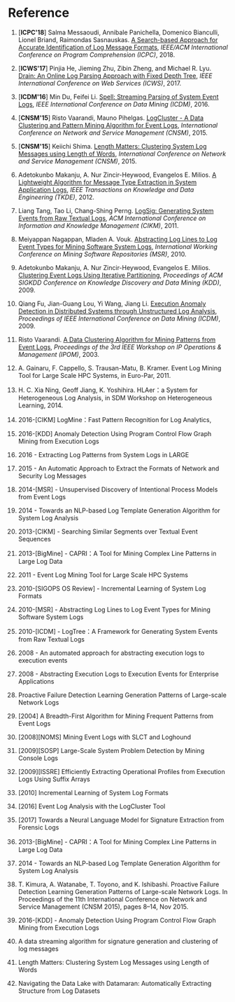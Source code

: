 Reference
=========

1. [**ICPC'18**] Salma Messaoudi, Annibale Panichella, Domenico Bianculli, Lionel Briand, Raimondas Sasnauskas. [A Search-based Approach for Accurate Identification of Log Message Formats](http://publications.uni.lu/bitstream/10993/35286/1/ICPC-2018.pdf), *IEEE/ACM International Conference on Program Comprehension (ICPC)*, 2018.

1. [**ICWS'17**] Pinjia He, Jieming Zhu, Zibin Zheng, and Michael R. Lyu. [Drain: An Online Log Parsing Approach with Fixed Depth Tree](http://jiemingzhu.github.io/pub/pjhe_icws2017.pdf), *IEEE International Conference on Web Services (ICWS)*, 2017.

1. [**ICDM'16**] Min Du, Feifei Li. [Spell: Streaming Parsing of System Event Logs](https://www.cs.utah.edu/~lifeifei/papers/spell.pdf), *IEEE International Conference on Data Mining (ICDM)*, 2016.

1. [**CNSM'15**] Risto Vaarandi, Mauno Pihelgas. [LogCluster - A Data Clustering and Pattern Mining Algorithm for Event Logs](http://ristov.github.io/publications/cnsm15-logcluster-web.pdf), *International Conference on Network and Service Management (CNSM)*, 2015.

1. [**CNSM'15**] Keiichi Shima. [Length Matters: Clustering System Log Messages using Length of Words](https://arxiv.org/pdf/1611.03213.pdf), *International Conference on Network and Service Management (CNSM)*, 2015.

1. Adetokunbo Makanju, A. Nur Zincir-Heywood, Evangelos E. Milios. [A Lightweight Algorithm for Message Type Extraction in System Application Logs](http://ieeexplore.ieee.org/abstract/document/5936060/), *IEEE Transactions on Knowledge and Data Engineering (TKDE)*, 2012.

1. Liang Tang, Tao Li, Chang-Shing Perng. [LogSig: Generating System Events from Raw Textual Logs](http://citeseerx.ist.psu.edu/viewdoc/download?doi=10.1.1.222.9320&rep=rep1&type=pdf), *ACM International Conference on Information and Knowledge Management (CIKM)*, 2011.

1. Meiyappan Nagappan, Mladen A. Vouk. [Abstracting Log Lines to Log Event Types for Mining Software System Logs](http://www.se.rit.edu/~mei/publications/pdfs/Abstracting-Log-Lines-to-Log-Event-Types-for-Mining-Software-System-Logs.pdf), *International Working Conference on Mining Software Repositories (MSR)*, 2010.





1. Adetokunbo Makanju, A. Nur Zincir-Heywood, Evangelos E. Milios. [Clustering Event Logs Using Iterative Partitioning](https://web.cs.dal.ca/~makanju/publications/paper/kdd09.pdf), *Proceedings of ACM SIGKDD Conference on Knowledge Discovery and Data Mining (KDD)*, 2009.

1. Qiang Fu, Jian-Guang Lou, Yi Wang, Jiang Li. [Execution Anomaly Detection in Distributed Systems through Unstructured Log Analysis](https://www.microsoft.com/en-us/research/wp-content/uploads/2016/02/DM790-CR.pdf), *Proceedings of IEEE International Conference on Data Mining (ICDM)*, 2009.

1. Risto Vaarandi. [A Data Clustering Algorithm for Mining Patterns from Event Logs](http://www.quretec.com/u/vilo/edu/2003-04/DM_seminar_2003_II/ver1/P12/slct-ipom03-web.pdf), *Proceedings of the 3rd IEEE Workshop on IP Operations & Management (IPOM)*, 2003.

1. A. Gainaru, F. Cappello, S. Trausan-Matu, B. Kramer. Event Log Mining Tool for Large Scale HPC Systems, in Euro-Par, 2011.

1. H. C. Xia Ning, Geoff Jiang, K. Yoshihira. HLAer：a System for Heterogeneous Log Analysis, in SDM Workshop on Heterogeneous Learning, 2014.

1. 2016-[CIKM] LogMine：Fast Pattern Recognition for Log Analytics,

1. 2016-[KDD] Anomaly Detection Using Program Control Flow Graph Mining from Execution Logs

1. 2016 - Extracting Log Patterns from System Logs in LARGE 

1. 2015 - An Automatic Approach to Extract the Formats of Network and Security Log Messages


1. 2014-[MSR] - Unsupervised Discovery of Intentional Process Models from Event Logs

1. 2014 - Towards an NLP-based Log Template Generation Algorithm for System Log Analysis

1. 2013-[CIKM] - Searching Similar Segments over Textual Event Sequences

1. 2013-[BigMine] - CAPRI：A Tool for Mining Complex Line Patterns in Large Log Data

1. 2011 - Event Log Mining Tool for Large Scale HPC Systems

1. 2010-[SIGOPS OS Review] - Incremental Learning of System Log Formats

1. 2010-[MSR] - Abstracting Log Lines to Log Event Types for Mining Software System Logs

1. 2010-[ICDM] - LogTree：A Framework for Generating System Events from Raw Textual Logs

1. 2008 - An automated approach for abstracting execution logs to execution events

1. 2008 - Abstracting Execution Logs to Execution Events for Enterprise Applications 

1. Proactive Failure Detection Learning Generation Patterns of Large-scale Network Logs

1. [2004] A Breadth-First Algorithm for Mining Frequent Patterns from Event Logs

1. [2008][NOMS] Mining Event Logs with SLCT and Loghound

1. [2009][SOSP] Large-Scale System Problem Detection by Mining Console Logs 

1. [2009][ISSRE] Efficiently Extracting Operational Profiles from Execution Logs Using Suffix Arrays

1. [2010] Incremental Learning of System Log Formats

1. [2016] Event Log Analysis with the LogCluster Tool

1. [2017] Towards a Neural Language Model for Signature Extraction from Forensic Logs

1. 2013-[BigMine] - CAPRI：A Tool for Mining Complex Line Patterns in Large Log Data

1. 2014 - Towards an NLP-based Log Template Generation Algorithm for System Log Analysis

1. T. Kimura, A. Watanabe, T. Toyono, and
K. Ishibashi. Proactive Failure Detection Learning
Generation Patterns of Large-scale Network
Logs. In Proceedings of the 11th International
Conference on Network and Service Management
(CNSM 2015), pages 8–14, Nov 2015.

1. 2016-[KDD] - Anomaly Detection Using Program Control Flow Graph Mining from Execution Logs

1. A data streaming algorithm for signature generation and clustering of log messages

1. Length Matters: Clustering System Log Messages using Length of Words



1. Navigating the Data Lake with Datamaran: Automatically Extracting Structure from Log Datasets

